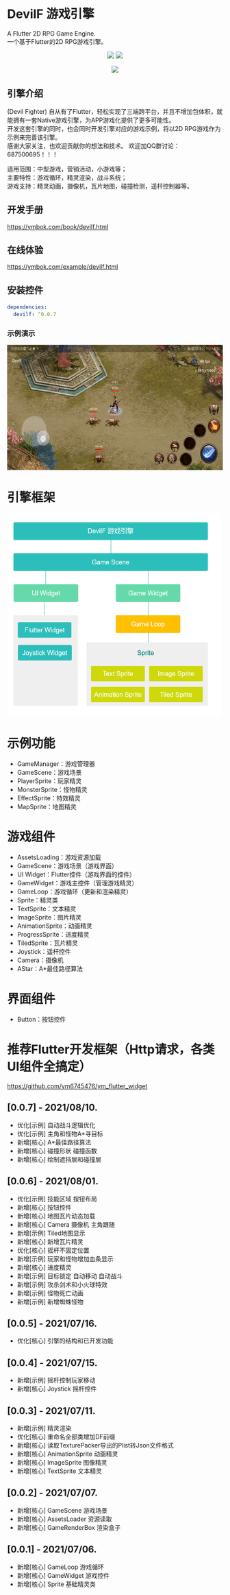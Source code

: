 # DevilF 游戏引擎  
A Flutter 2D RPG Game Engine.  
一个基于Flutter的2D RPG游戏引擎。  

<p align="center">
    <img src="https://img.shields.io/badge/devilf-0.0.7-orange" />
    <img src="https://img.shields.io/badge/flutter-2.2.3-green" />
</p>

<p align="center" >
    <img src="https://github.com/ym6745476/devilf/blob/master/logo.png?raw=true" />
</p>

## 引擎介绍  
(Devil Fighter)
自从有了Flutter，轻松实现了三端跨平台，并且不增加包体积，就能拥有一套Native游戏引擎，为APP游戏化提供了更多可能性。  
开发这套引擎的同时，也会同时开发引擎对应的游戏示例，将以2D RPG游戏作为示例来完善该引擎。  
感谢大家关注，也欢迎贡献你的想法和技术。  欢迎加QQ群讨论：687500695！！！

适用范围：中型游戏，营销活动，小游戏等；   
主要特性：游戏循环，精灵渲染，战斗系统；     
游戏支持：精灵动画，摄像机，瓦片地图，碰撞检测，遥杆控制器等。     

## 开发手册  
https://ymbok.com/book/devilf.html  

## 在线体验    
https://ymbok.com/example/devilf.html  

## 安装控件
```yaml
dependencies:
  devilf: ^0.0.7
```

### 示例演示
<img src="https://raw.githubusercontent.com/ym6745476/devilf/master/screenshot/devilf.gif" width="600" height="292"/>  

# 引擎框架
<img src="https://raw.githubusercontent.com/ym6745476/devilf/master/screenshot/doc_1.png" width="500" height="473"/>  

# 示例功能  
* GameManager：游戏管理器  
* GameScene：游戏场景  
* PlayerSprite：玩家精灵  
* MonsterSprite：怪物精灵  
* EffectSprite：特效精灵 
* MapSprite：地图精灵  

# 游戏组件  
* AssetsLoading：游戏资源加载  
* GameScene：游戏场景（游戏界面）  
* UI Widget：Flutter控件（游戏界面的控件）  
* GameWidget：游戏主控件（管理游戏精灵）  
* GameLoop：游戏循环（更新和渲染精灵）   
* Sprite：精灵类  
* TextSprite：文本精灵  
* ImageSprite：图片精灵  
* AnimationSprite：动画精灵  
* ProgressSprite：进度精灵  
* TiledSprite：瓦片精灵  
* Joystick：遥杆控件  
* Camera：摄像机    
* AStar：A*最佳路径算法   

# 界面组件   
* Button：按钮控件   

# 推荐Flutter开发框架（Http请求，各类UI组件全搞定）
https://github.com/ym6745476/ym_flutter_widget  

## [0.0.7] - 2021/08/10.  
* 优化[示例] 自动战斗逻辑优化   
* 优化[示例] 主角和怪物A*寻目标  
* 新增[核心] A*最佳路径算法   
* 新增[核心] 碰撞形状 碰撞函数   
* 新增[核心] 绘制遮挡层和碰撞层    

## [0.0.6] - 2021/08/01.  
* 优化[示例] 技能区域 按钮布局   
* 新增[核心] 按钮控件  
* 新增[核心] 地图瓦片动态加载  
* 新增[核心] Camera 摄像机 主角跟随   
* 新增[示例] Tiled地图显示  
* 新增[核心] 新增瓦片精灵    
* 优化[核心] 摇杆不固定位置  
* 新增[示例] 玩家和怪物增加血条显示  
* 新增[核心] 进度精灵   
* 新增[示例] 目标锁定 自动移动 自动战斗   
* 新增[示例] 攻杀剑术和小火球特效  
* 新增[示例] 怪物死亡动画    
* 新增[示例] 新增蜘蛛怪物    

## [0.0.5] - 2021/07/16. 
* 优化[核心] 引擎的结构和已开发功能  

## [0.0.4] - 2021/07/15. 
* 新增[示例] 摇杆控制玩家移动   
* 新增[核心] Joystick 摇杆控件   

## [0.0.3] - 2021/07/11.  
* 新增[示例] 精灵渲染  
* 优化[核心] 重命名全部类增加DF前缀   
* 新增[核心] 读取TexturePacker导出的Plist转Json文件格式  
* 新增[核心] AnimationSprite  动画精灵  
* 新增[核心] ImageSprite  图像精灵  
* 新增[核心] TextSprite  文本精灵  

## [0.0.2] - 2021/07/07.  
* 新增[核心] GameScene  游戏场景  
* 新增[核心] AssetsLoader 资源读取  
* 新增[核心] GameRenderBox 渲染盒子  

## [0.0.1] - 2021/07/06.  
* 新增[核心] GameLoop 游戏循环  
* 新增[核心] GameWidget 游戏控件  
* 新增[核心] Sprite 基础精灵类  

